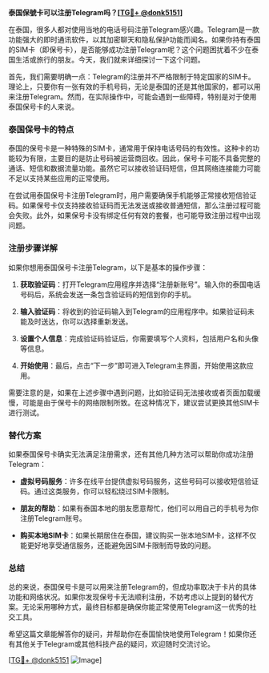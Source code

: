**泰国保號卡可以注册Telegram吗？[[TG💪+ @donk5151](https://t.me/s/donk5151)]**

在泰国，很多人都对使用当地的电话号码注册Telegram感兴趣。Telegram是一款功能强大的即时通讯软件，以其加密聊天和隐私保护功能而闻名。如果你持有泰国的SIM卡（即保号卡），是否能够成功注册Telegram呢？这个问题困扰着不少在泰国生活或旅行的朋友。今天，我们就来详细探讨一下这个问题。

首先，我们需要明确一点：Telegram的注册并不严格限制于特定国家的SIM卡。理论上，只要你有一张有效的手机号码，无论是泰国的还是其他国家的，都可以用来注册Telegram。然而，在实际操作中，可能会遇到一些障碍，特别是对于使用泰国保号卡的人来说。

### 泰国保号卡的特点

泰国的保号卡是一种特殊的SIM卡，通常用于保持电话号码的有效性。这种卡的功能较为有限，主要目的是防止号码被运营商回收。因此，保号卡可能不具备完整的通话、短信和数据流量功能。虽然它可以接收验证码短信，但其网络连接能力可能不足以支持某些应用的正常使用。

在尝试用泰国保号卡注册Telegram时，用户需要确保手机能够正常接收短信验证码。如果保号卡仅支持接收验证码而无法发送或接收普通短信，那么注册过程可能会失败。此外，如果保号卡没有绑定任何有效的套餐，也可能导致注册过程中出现问题。

### 注册步骤详解

如果你想用泰国保号卡注册Telegram，以下是基本的操作步骤：

1. **获取验证码**：打开Telegram应用程序并选择“注册新账号”。输入你的泰国电话号码后，系统会发送一条包含验证码的短信到你的手机。
   
2. **输入验证码**：将收到的验证码输入到Telegram的应用程序中。如果验证码未能及时送达，你可以选择重新发送。

3. **设置个人信息**：完成验证码验证后，你需要填写个人资料，包括用户名和头像等信息。

4. **开始使用**：最后，点击“下一步”即可进入Telegram主界面，开始使用这款应用。

需要注意的是，如果在上述步骤中遇到问题，比如验证码无法接收或者页面加载缓慢，可能是由于保号卡的网络限制所致。在这种情况下，建议尝试更换其他SIM卡进行测试。

### 替代方案

如果泰国保号卡确实无法满足注册需求，还有其他几种方法可以帮助你成功注册Telegram：

- **虚拟号码服务**：许多在线平台提供虚拟号码服务，这些号码可以接收短信验证码。通过这类服务，你可以轻松绕过SIM卡限制。
  
- **朋友的帮助**：如果有泰国本地的朋友愿意帮忙，他们可以用自己的手机号为你注册Telegram账号。

- **购买本地SIM卡**：如果长期居住在泰国，建议购买一张本地SIM卡，这样不仅能更好地享受通信服务，还能避免因SIM卡限制而导致的问题。

### 总结

总的来说，泰国保号卡是可以用来注册Telegram的，但成功率取决于卡片的具体功能和网络状况。如果你发现保号卡无法顺利注册，不妨考虑以上提到的替代方案。无论采用哪种方式，最终目标都是确保你能正常使用Telegram这一优秀的社交工具。

希望这篇文章能解答你的疑问，并帮助你在泰国愉快地使用Telegram！如果你还有其他关于Telegram或其他科技产品的疑问，欢迎随时交流讨论。

[[TG💪+ @donk5151](https://t.me/s/donk5151) ![Image](https://i.postimg.cc/rwNCRYN7/Snipaste-2025-04-30-17-27-05.png)]